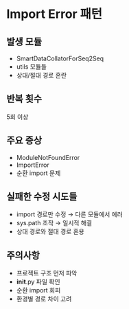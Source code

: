 # Import Error 패턴

## 발생 모듈
- SmartDataCollatorForSeq2Seq
- utils 모듈들
- 상대/절대 경로 혼란

## 반복 횟수
5회 이상

## 주요 증상
- ModuleNotFoundError
- ImportError
- 순환 import 문제

## 실패한 수정 시도들
- import 경로만 수정 → 다른 모듈에서 에러
- sys.path 조작 → 일시적 해결
- 상대 경로와 절대 경로 혼용

## 주의사항
- 프로젝트 구조 먼저 파악
- __init__.py 파일 확인
- 순환 import 회피
- 환경별 경로 차이 고려
